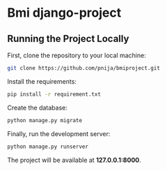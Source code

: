 # Bmi django-project

## Running the Project Locally

First, clone the repository to your local machine:

```bash
git clone https://github.com/pnija/bmiproject.git
```

Install the requirements:

```bash
pip install -r requirement.txt
```

Create the database:

```bash
python manage.py migrate
```

Finally, run the development server:

```bash
python manage.py runserver
```

The project will be available at **127.0.0.1:8000**.
